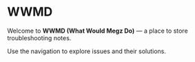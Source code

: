 # WWMD

Welcome to **WWMD (What Would Megz Do)** — a place to store troubleshooting notes.

Use the navigation to explore issues and their solutions.
